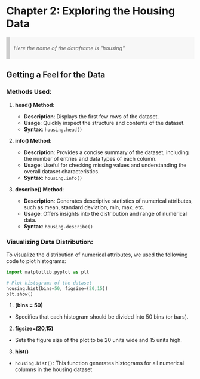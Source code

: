 # Chapter 2: Exploring the Housing Data
<blockquote style="background-color: #f7f7f7; border-left: 10px solid #ccc; padding: 0.5em 10px; margin: 0 0 10px;">
    <p style="font-style: italic; color: #666;">Here the name of the dataframe is "housing"</p>
</blockquote>



## Getting a Feel for the Data

### Methods Used:

1. **head() Method**:
   - **Description**: Displays the first few rows of the dataset.
   - **Usage**: Quickly inspect the structure and contents of the dataset.
   - **Syntax**: `housing.head()`

2. **info() Method**:
   - **Description**: Provides a concise summary of the dataset, including the number of entries and data types of each column.
   - **Usage**: Useful for checking missing values and understanding the overall dataset characteristics.
   - **Syntax**: `housing.info()`

3. **describe() Method**:
   - **Description**: Generates descriptive statistics of numerical attributes, such as mean, standard deviation, min, max, etc.
   - **Usage**: Offers insights into the distribution and range of numerical data.
   - **Syntax**: `housing.describe()`

### Visualizing Data Distribution:

To visualize the distribution of numerical attributes, we used the following code to plot histograms:

```python
import matplotlib.pyplot as plt

# Plot histograms of the dataset
housing.hist(bins=50, figsize=(20,15))
plt.show()
```
1. **(bins = 50)**
- Specifies that each histogram should be divided into 50 bins (or bars).

2. **figsize=(20,15)**
- Sets the figure size of the plot to be 20 units wide and 15 units high.
3. **hist()**
  - `housing.hist()`: This function generates histograms for all numerical columns in the housing dataset
